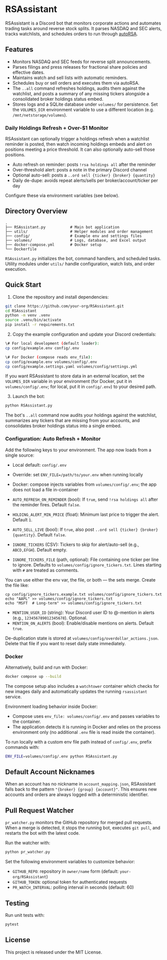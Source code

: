 # RSAssistant

RSAssistant is a Discord bot that monitors corporate actions and automates trading tasks around reverse stock splits. It parses NASDAQ and SEC alerts, tracks watchlists, and schedules orders to run through [autoRSA](https://github.com/NelsonDane/autoRSA).

## Features

- Monitors NASDAQ and SEC feeds for reverse split announcements.
- Parses filings and press releases for fractional share policies and effective dates.
- Maintains watch and sell lists with automatic reminders.
- Schedules buy or sell orders and executes them via autoRSA.
- The `..all` command refreshes holdings, audits them against the watchlist,
  and posts a summary of any missing tickers alongside a consolidated broker
  holdings status embed.
- Stores logs and a SQLite database under `volumes/` for persistence. Set
  the `VOLUMES_DIR` environment variable to use a different location (e.g.
  `/mnt/netstorage/volumes`).

### Daily Holdings Refresh + Over-$1 Monitor

RSAssistant can optionally trigger a holdings refresh when a watchlist reminder is posted, then watch incoming holdings embeds and alert on positions meeting a price threshold. It can also optionally auto-sell those positions.

- Auto refresh on reminder: posts `!rsa holdings all` after the reminder
- Over-threshold alert: posts a note in the primary Discord channel
- Optional auto-sell: posts a `..ord sell {ticker} {broker} {quantity}`
- Daily de-dupe: avoids repeat alerts/sells per broker/account/ticker per day

Configure these via environment variables (see below).

## Directory Overview

```
.
├── RSAssistant.py           # Main bot application
├── utils/                   # Helper modules and order management
├── config/                  # Example env and settings files
├── volumes/                 # Logs, database, and Excel output
├── docker-compose.yml       # Docker setup
└── Dockerfile
```

`RSAssistant.py` initializes the bot, command handlers, and scheduled tasks. Utility modules under `utils/` handle configuration, watch lists, and order execution.

## Quick Start

1. Clone the repository and install dependencies:

```bash
git clone https://github.com/your-org/RSAssistant.git
cd RSAssistant
python -m venv .venv
source .venv/bin/activate
pip install -r requirements.txt
```

2. Copy the example configuration and update your Discord credentials:

```bash
\# For local development (default loader):
cp config/example.env config/.env

\# For Docker (compose reads env_file):
cp config/example.env volumes/config/.env
cp config/example.settings.yaml volumes/config/settings.yml
```

If you want RSAssistant to store data in an external location, set the
`VOLUMES_DIR` variable in your environment (for Docker, put it in
`volumes/config/.env`; for local, put it in `config/.env`) to your desired path.

3. Launch the bot:

```bash
python RSAssistant.py
```

The bot's `..all` command now audits your holdings against the watchlist,
summarizes any tickers that are missing from your accounts, and consolidates
broker holdings status into a single embed.

### Configuration: Auto Refresh + Monitor

Add the following keys to your environment. The app now loads from a single source:

- Local default: `config/.env`
- Override: set `ENV_FILE=/path/to/your.env` when running locally
- Docker: compose injects variables from `volumes/config/.env`; the app does not load a file in-container

- `AUTO_REFRESH_ON_REMINDER` (bool): If `true`, send `!rsa holdings all` after the reminder fires. Default `false`.
- `HOLDING_ALERT_MIN_PRICE` (float): Minimum last price to trigger the alert. Default `1`.
- `AUTO_SELL_LIVE` (bool): If `true`, also post `..ord sell {ticker} {broker} {quantity}`. Default `false`.
- `IGNORE_TICKERS` (CSV): Tickers to skip for alert/auto-sell (e.g., `ABCD,EFGH`). Default empty.
- `IGNORE_TICKERS_FILE` (path, optional): File containing one ticker per line to ignore. Defaults to `volumes/config/ignore_tickers.txt`. Lines starting with `#` are treated as comments.

You can use either the env var, the file, or both — the sets merge. Create the file like:

```
cp config/ignore_tickers.example.txt volumes/config/ignore_tickers.txt
echo "AAPL" >> volumes/config/ignore_tickers.txt
echo "MSFT  # Long-term" >> volumes/config/ignore_tickers.txt
```

- `MENTION_USER_ID` (string): Your Discord user ID to @-mention in alerts (e.g., `123456789012345678`). Optional.
- `MENTION_ON_ALERTS` (bool): Enable/disable mentions on alerts. Default `true`.

De-duplication state is stored at `volumes/config/overdollar_actions.json`. Delete that file if you want to reset daily state immediately.

### Docker

Alternatively, build and run with Docker:

```bash
docker compose up --build
```

The compose setup also includes a `watchtower` container which checks for new
images daily and automatically updates the running `rsassistant` service.

Environment loading behavior inside Docker:

- Compose uses `env_file: volumes/config/.env` and passes variables to the container.
- The application detects it is running in Docker and relies on the process environment only (no additional `.env` file is read inside the container).

To run locally with a custom env file path instead of `config/.env`, prefix commands with:

```bash
ENV_FILE=volumes/config/.env python RSAssistant.py
```

## Default Account Nicknames

When an account has no nickname in `account_mapping.json`, RSAssistant falls
back to the pattern `"{broker} {group} {account}"`. This ensures new accounts
and orders are always logged with a deterministic identifier.

## Pull Request Watcher

`pr_watcher.py` monitors the GitHub repository for merged pull requests. When a merge is detected, it stops the running bot, executes `git pull`, and restarts the bot with the latest code.

Run the watcher with:

```bash
python pr_watcher.py
```

Set the following environment variables to customize behavior:

- `GITHUB_REPO`: repository in `owner/name` form (default: `your-org/RSAssistant`)
- `GITHUB_TOKEN`: optional token for authenticated requests
- `PR_WATCH_INTERVAL`: polling interval in seconds (default: 60)

## Testing

Run unit tests with:

```bash
pytest
```

## License

This project is released under the MIT License.

